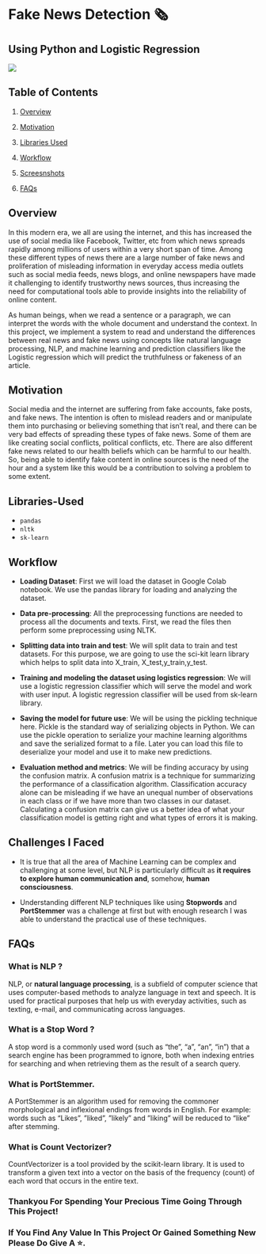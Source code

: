 # Fake News Detection 🗞️
## Using Python and Logistic Regression
![](https://c.tenor.com/HxlauNFZMMAAAAAC/covid-social-media.gif)

## Table of Contents

1.  [Overview](https://github.com/Kens3i/Data-Science-And-ML-Projects/tree/main/Fake%20News%20Detection#Overview)
    
2.  [Motivation](https://github.com/Kens3i/Data-Science-And-ML-Projects/tree/main/Fake%20News%20Detection#Motivation)
    
3.  [Libraries Used](https://github.com/Kens3i/Data-Science-And-ML-Projects/tree/main/Fake%20News%20Detection#Libraries-Used)
    
4.  [Workflow](https://github.com/Kens3i/Data-Science-And-ML-Projects/tree/main/Fake%20News%20Detection#Workflow)
5.  [Screesnshots](https://github.com/Kens3i/Data-Science-And-ML-Projects/tree/main/Fake%20News%20Detection#Screesnshots)
6. [FAQs](https://github.com/Kens3i/Data-Science-And-ML-Projects/tree/main/Fake%20News%20Detection#FAQs)


## Overview

In this modern era, we all are using the internet, and this has increased the use of social media like Facebook, Twitter, etc from which news spreads rapidly among millions of users within a very short span of time. Among these different types of news there are a large number of fake news and proliferation of misleading information in everyday access media outlets such as social media feeds, news blogs, and online newspapers have made it challenging to identify trustworthy news sources, thus increasing the need for computational tools able to provide insights into the reliability of online content.

As human beings, when we read a sentence or a paragraph, we can interpret the words with the whole document and understand the context. In this project, we implement a system to read and understand the differences between real news and fake news using concepts like natural language processing, NLP, and machine learning and prediction classifiers like the Logistic regression which will predict the truthfulness or fakeness of an article.

## Motivation

Social media and the internet are suffering from fake accounts, fake posts, and fake news. The intention is often to mislead readers and or manipulate them into purchasing or believing something that isn’t real, and there can be very bad effects of spreading these types of fake news. Some of them are like creating social conflicts, political conflicts, etc. There are also different fake news related to our health beliefs which can be harmful to our health. So, being able to identify fake content in online sources is the need of the hour and a system like this would be a contribution to solving a problem to some extent.

## Libraries-Used

-   `pandas`
-   `nltk`
-   `sk-learn`


## Workflow


- **Loading Dataset**: First we will load the dataset in Google Colab notebook. We use the pandas library for loading and analyzing the dataset.

- **Data pre-processing**: All the preprocessing functions are needed to process all the documents and texts. First, we read the files then perform some preprocessing using NLTK.

- **Splitting data into train and test**: We will split data to train and test datasets. For this purpose, we are going to use the sci-kit learn library which helps to split data into X_train, X_test,y_train,y_test.

- **Training and modeling the dataset using logistics regression**: We will use a logistic regression classifier which will serve the model and work with user input. A logistic regression classifier will be used from sk-learn library.

- **Saving the model for future use**: We will be using the pickling technique here. Pickle is the standard way of serializing objects in Python. We can use the pickle operation to serialize your machine learning algorithms and save the serialized format to a file. Later you can load this file to deserialize your model and use it to make new predictions.

- **Evaluation method and metrics**: We will be finding accuracy by using the confusion matrix. A confusion matrix is a technique for summarizing the performance of a classification algorithm. Classification accuracy alone can be misleading if we have an unequal number of observations in each class or if we have more than two classes in our dataset. Calculating a confusion matrix can give us a better idea of what your classification model is getting right and what types of errors it is making.


## Challenges I Faced

- It is true that all the area of Machine Learning can be complex and challenging at some level, but NLP is particularly difficult as **it requires to explore human communication and**, somehow, **human consciousness**.

- Understanding different NLP techniques like using **Stopwords** and **PortStemmer** was a challenge at first but with enough research I was able to understand the practical use of these techniques.


## FAQs
### What is NLP ?
NLP, or **natural language processing**, is a subfield of computer science that uses computer-based methods to analyze language in text and speech. It is used for practical purposes that help us with everyday activities, such as texting, e-mail, and communicating across languages.

### What is a Stop Word ?
A stop word is a commonly used word (such as “the”, “a”, “an”, “in”) that a search engine has been programmed to ignore, both when indexing entries for searching and when retrieving them as the result of a search query.

### What is PortStemmer.
A PortStemmer is an algorithm used for removing the commoner morphological and inflexional endings from words in English. For example: words such as “Likes”, ”liked”, ”likely” and ”liking” will be reduced to “like” after stemming.

### What is Count Vectorizer?
CountVectorizer is a tool provided by the scikit-learn library. It is used to transform a given text into a vector on the basis of the frequency (count) of each word that occurs in the entire text.


### Thankyou For Spending Your Precious Time Going Through This Project!
### If You Find Any Value In This Project Or Gained Something New Please Do Give A ⭐.


